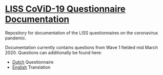 # [LISS CoViD-19 Questionnaire Documentation](https://liss-questionnaires.readthedocs.io/en/create-docs/) 

Repository for documentation of the LISS questionnaires on the coronavirus pandemic. 

Documentation currently contains questions from Wave 1 fielded mid March 2020. Questions can additionally be found here:

 - [Dutch](https://covid-19-impact-lab.readthedocs.io/en/latest/_static/Codeboek_L_CoronavirusImpact_Wave1_1.0.pdf) Questionnaire 
 - [English](https://covid-19-impact-lab.readthedocs.io/en/latest/_static/LISS_covid19_questionnaire_english_20200320_1.0.pdf) Translation 

